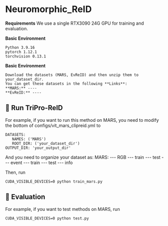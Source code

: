 # Neuromorphic_ReID

**Requirements**
We use a single RTX3090 24G GPU for training and evaluation.

**Basic Environment**
```
Python 3.9.16
pytorch 1.12.1
torchvision 0.13.1
```

**Basic Environment**
```
Download the datasets (MARS, EvReID) and then unzip them to your_dataset_dir.
You can get these datasets in the following **Links**:
**MARS:** ----
**EvReID:** ----
```

## :car: Run TriPro-ReID
For example, if you want to run this method on MARS, you need to modify the bottom of configs/vit_mars_clipreid.yml to
```
DATASETS:
   NAMES: ('MARS')
   ROOT_DIR: ('your_dataset_dir')
OUTPUT_DIR: 'your_output_dir'
```
And you need to organize your dataset as:
MARS:
  --- RGB
    --- train
    --- test
  --- event
    --- train
    --- test
  --- info
  
Then, run
```
CUDA_VISIBLE_DEVICES=0 python train_mars.py
```

## :car: Evaluation
For example, if you want to test methods on MARS, run
```
CUDA_VISIBLE_DEVICES=0 python test.py
```


